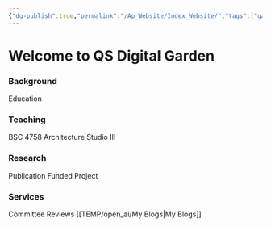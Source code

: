 ```yaml
---
{"dg-publish":true,"permalink":"/Ap_Website/Index_Website/","tags":["gardenEntry"]}
---
```



# Welcome to QS Digital Garden

### Background
Education
### Teaching
BSC 4758 Architecture Studio III
### Research
Publication
Funded Project
### Services
Committee
Reviews
[[TEMP/open_ai/My Blogs\|My Blogs]]
